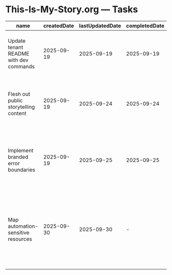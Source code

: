 # This-Is-My-Story.org — Tasks

| name                                   | createdDate | lastUpdatedDate | completedDate | status   | description                                                                                                |
| -------------------------------------- | ----------- | --------------- | ------------- | -------- | ---------------------------------------------------------------------------------------------------------- |
| Update tenant README with dev commands | 2025-09-19  | 2025-09-19      | 2025-09-19    | complete | Clarified environment variables and pnpm filters for the storytelling microsite.                           |
| Flesh out public storytelling content  | 2025-09-19  | 2025-09-24      | 2025-09-24    | complete | Replace placeholder copy with author bios, program descriptions, and call-to-action links.                 |
| Implement branded error boundaries     | 2025-09-19  | 2025-09-25      | 2025-09-25    | complete | Add React Router fallback pages that keep the tone aligned with the storytelling brand.                    |
| Map automation-sensitive resources     | 2025-09-30  | 2025-09-30      | -             | planned  | Identify story-specific assets (RSS feeds, sitemap base URL, env keys) the tenant generator must template. |
